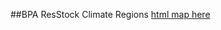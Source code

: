 ##BPA ResStock Climate Regions
[html map here](https://github.nrel.gov/jrobert1/rbsaquery/raw/master/geomapping/Climate%20regions/BPA%20ResStock%20Climate%20Regions.html)
